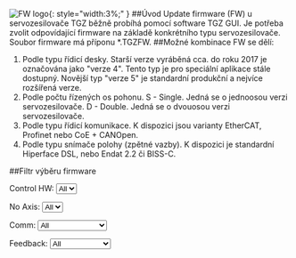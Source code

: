![FW logo](../../../../source/img/icoLoad.png){: style="width:3%;" }
##Úvod
Update firmware (FW) u servozesilovače TGZ běžně probíhá pomocí software TGZ GUI. Je potřeba zvolit odpovídající firmware na základě konkrétního typu servozesilovače. Soubor firmware má příponu *.TGZFW.
##Možné kombinace
FW se dělí:

1) Podle typu řídicí desky. Starší verze vyráběná cca. do roku 2017 je označována jako "verze 4". Tento typ je pro speciální aplikace stále dostupný.
   Novější typ "verze 5" je standardní produkční a nejvíce rozšířená verze.   
2) Podle počtu řízených os pohonu. S - Single. Jedná se o jednoosou verzi servozesilovače. D - Double. Jedná se o dvouosou verzi servozesilovače.   
3) Podle typu řídicí komunikace. K dispozici jsou varianty EtherCAT, Profinet nebo CoE + CANOpen.   
4) Podle typu snímače polohy (zpětné vazby). K dispozici je standardní Hiperface DSL, nebo Endat 2.2 či BISS-C.   

##Filtr výběru firmware
<div id="filters">
  <label for="filter-controlHW">Control HW:</label>
  <select id="filter-controlHW">
    <option value="">All</option>
    <option value="4">4</option>
    <option value="5">5</option>
  </select>

  <label for="filter-NoAxis">No Axis:</label>
  <select id="filter-NoAxis">
    <option value="">All</option>
    <option value="S">S</option>
    <option value="D">D</option>
  </select>

  <label for="filter-Comm">Comm:</label>
  <select id="filter-Comm">
    <option value="">All</option>
    <option value="EtherCAT">EtherCAT</option>
    <option value="Profinet">Profinet</option>
    <option value="CoEcanopen">CoE + CANOpen</option>
  </select>

  <label for="filter-FB">Feedback:</label>
  <select id="filter-FB">
    <option value="">All</option>
    <option value="HiperfaceDSL">Hiperface DSL</option>
    <option value="Endat2_2">Endat 2.2</option>
    <option value="BissC_SSI">Biss C, SSI</option>
  </select>
</div>

<div id="firmware-list"></div>

